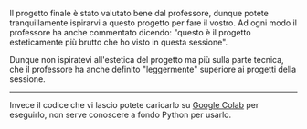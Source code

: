 Il progetto finale è stato valutato bene dal professore, dunque potete tranquillamente ispirarvi a questo progetto per fare il vostro.
Ad ogni modo il professore ha anche commentato dicendo: "questo è il progetto esteticamente più brutto che ho visto in questa sessione".

Dunque non ispiratevi all'estetica del progetto ma più sulla parte tecnica, che il professore ha anche definito "leggermente" superiore ai progetti della sessione.

---

Invece il codice che vi lascio potete caricarlo su [Google Colab](https://colab.research.google.com) per eseguirlo, non serve conoscere a fondo Python per usarlo.

